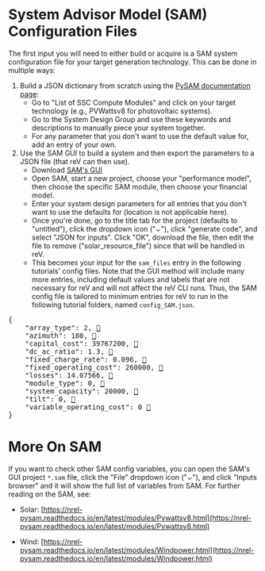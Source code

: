 System Advisor Model (SAM) Configuration Files
===

The first input you will need to either build or acquire is a SAM system 
configuration file for your target generation technology. This can be done in
multiple ways:
  1) Build a JSON dictionary from scratch using the 
  [PySAM documentation page](https://nrel-pysam.readthedocs.io/en/latest/index.html):
      - Go to "List of SSC Compute Modules" and click on your target
        technology (e.g., PVWattsv8 for photovoltaic systems).
      - Go to the System Design Group and use these keywords and descriptions
        to manually piece your system together.
      - For any parameter that you don't want to use the default value for,
        add an entry of your own.
  2) Use the SAM GUI to build a system and then export the parameters to a
      JSON file (that reV can then use).
      - Download [SAM's GUI](https://sam.nrel.gov/download.html)
      - Open SAM, start a new project, choose your "performance model",
        then choose the specific SAM module, then choose your financial
        model.
      - Enter your system design parameters for all entries that you don't
        want to use the defaults for (location is not applicable here).
      - Once you're done, go to the title tab for the project (defaults to
        "untitled"), click the dropdown icon ("⌄"), click "generate code",
        and select "JSON for inputs". Click "OK", download the file, then
        edit the file to remove ("solar_resource_file") since that will be
        handled in reV.
      - This becomes your input for the `sam_files` entry in the following 
        tutorials' config files. Note that the GUI method will 
        include many more entries, including default values and labels that are 
        not necessary for reV and will not affect the reV CLI runs. 
        Thus, the SAM config file is tailored to minimum entries 
        for reV to run in the following tutorial folders, 
        named `config_SAM.json`. 

<pre>
{
    "array_type": 2, <a href="https://nrel-pysam.readthedocs.io/en/latest/modules/Pvwattsv8.html#PySAM.Pvwattsv8.Pvwattsv8.SystemDesign.array_type">🔗</a>
    "azimuth": 180, <a href="https://nrel-pysam.readthedocs.io/en/latest/modules/Pvwattsv8.html#PySAM.Pvwattsv8.Pvwattsv8.SystemDesign.azimuth">🔗</a>
    "capital_cost": 39767200, <a href="https://nrel-pysam.readthedocs.io/en/latest/modules/Lcoefcr.html#PySAM.Lcoefcr.Lcoefcr.SimpleLCOE.capital_cost">🔗</a> 
    "dc_ac_ratio": 1.3, <a href="https://nrel-pysam.readthedocs.io/en/latest/modules/Pvwattsv8.html#PySAM.Pvwattsv8.Pvwattsv8.SystemDesign.dc_ac_ratio">🔗</a> 
    "fixed_charge_rate": 0.096, <a href="https://nrel-pysam.readthedocs.io/en/latest/modules/Lcoefcr.html#PySAM.Lcoefcr.Lcoefcr.SimpleLCOE.fixed_charge_rate">🔗</a> 
    "fixed_operating_cost": 260000, <a href="https://nrel-pysam.readthedocs.io/en/latest/modules/Lcoefcr.html#PySAM.Lcoefcr.Lcoefcr.SimpleLCOE.fixed_operating_cost">🔗</a> 
    "losses": 14.07566, <a href="https://nrel-pysam.readthedocs.io/en/latest/modules/Pvwattsv8.html#PySAM.Pvwattsv8.Pvwattsv8.SystemDesign.losses">🔗</a> 
    "module_type": 0, <a href="https://nrel-pysam.readthedocs.io/en/latest/modules/Pvwattsv5.html#PySAM.Pvwattsv5.Pvwattsv5.SystemDesign.module_type">🔗</a> 
    "system_capacity": 20000, <a href="https://nrel-pysam.readthedocs.io/en/latest/modules/Pvwattsv8.html#PySAM.Pvwattsv8.Pvwattsv8.SystemDesign.system_capacity">🔗</a> 
    "tilt": 0, <a href="https://nrel-pysam.readthedocs.io/en/latest/modules/Pvwattsv8.html#PySAM.Pvwattsv8.Pvwattsv8.SystemDesign.tilt">🔗</a> 
    "variable_operating_cost": 0 <a href="https://nrel-pysam.readthedocs.io/en/latest/modules/Lcoefcr.html#PySAM.Lcoefcr.Lcoefcr.SimpleLCOE.variable_operating_cost">🔗</a> 
}
</pre>


More On SAM
===
If you want to check other SAM config variables, you can open the SAM's GUI project `*.sam` file, click the "File" dropdown icon ("⌄"), and click "Inputs browser" and it will show the full list of variables from SAM. For further reading on the SAM, see:

- Solar: [https://nrel-pysam.readthedocs.io/en/latest/modules/Pvwattsv8.html](https://nrel-pysam.readthedocs.io/en/latest/modules/Pvwattsv8.html)
        
- Wind: [https://nrel-pysam.readthedocs.io/en/latest/modules/Windpower.html](https://nrel-pysam.readthedocs.io/en/latest/modules/Windpower.html)

